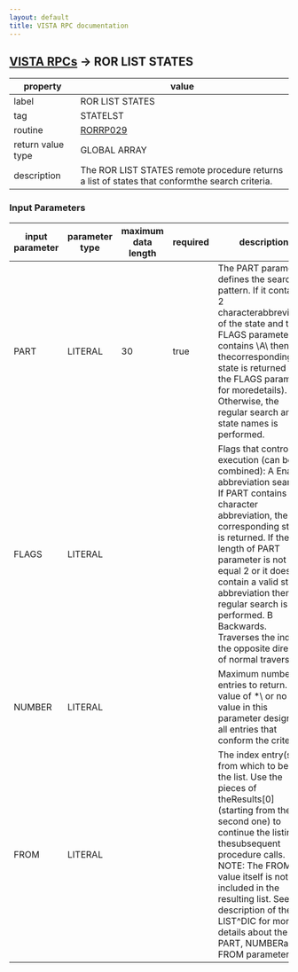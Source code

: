 ```yaml
---
layout: default
title: VISTA RPC documentation
---
```




## [VISTA RPCs](TableOfContent.md) &#8594; ROR LIST STATES 

 property | value 
--- | --- 
 label | ROR LIST STATES
 tag | STATELST
 routine | [RORRP029](http://code.osehra.org/dox/Routine_RORRP029_source.html)
 return value type | GLOBAL ARRAY
 description | The ROR LIST STATES remote procedure returns a list of states that conformthe search criteria.

### Input Parameters

| input parameter | parameter type | maximum data length | required | description | 
| --- | --- | --- | --- | --- | 
| PART | LITERAL | 30 | true | The PART parameter defines the search pattern. If it contains 2 characterabbreviation of the state and the FLAGS parameter contains \A\ then thecorresponding state is returned (see the FLAGS parameter for moredetails). Otherwise, the regular search among state names is performed. | 
| FLAGS | LITERAL |  |  | Flags that control the execution (can be combined):   A  Enable abbreviation search. If PART contains 2     character abbreviation, the corresponding state     is returned. If the length of PART parameter is     not equal 2 or it does not contain a valid state     abbreviation then the regular search is performed.   B  Backwards. Traverses the index in the opposite     direction of normal traversal. | 
| NUMBER | LITERAL |  |  | Maximum number of entries to return. A value of \*\ or no value in this parameter designates all entries that conform the criteria. | 
| FROM | LITERAL |  |  | The index entry(s) from which to begin the list. Use the pieces of theResults[0] (starting from the second one) to continue the listing in thesubsequent procedure calls.  NOTE: The FROM value itself is not included in the      resulting list.  See description of the LIST^DIC for more details about the PART, NUMBERand FROM parameters. | 